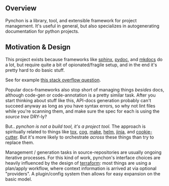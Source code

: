 ## Overview

Pynchon is a library, tool, and extensible framework for project management.  It's useful in general, but also specializes in autogenerating documentation for python projects.

## Motivation & Design

This project exists because frameworks like [sphinx](#), [pydoc](#), and [mkdocs](#) do a lot, but require quite a bit of opionated/fragile setup, and in the end it's pretty hard to do basic stuff.

See for example [this stack overflow question](https://stackoverflow.com/questions/36237477/python-docstrings-to-github-readme-md).

Popular docs-frameworks also stop short of managing things *besides* docs, although code-gen or code-annotation is a pretty similar task.  After you start thinking about stuff like this, API-docs generation probably can't succeed anyway as long as you have syntax errors, so why not lint files while you're scanning them, and make sure the spec for each is using the *source tree* DRY-ly?

But.. *pynchon is not a build tool, it's a project tool.*  The approach is spiritually related to things like [tox](#), [cog](#), [make](#), [helm](#), [jinja](#), and [cookie-cutter](#).  But it's more likely to orchestrate *across* these things than try to replace them.

Management / generation tasks in source-repositories are usually ongoing iterative processes.  For this kind of work, pynchon's interface choices are heavily influenced by the design of [terraform](#): most things are using a plan/apply workflow, where context information is arrived at via optional "providers".  A plugin/config system then allows for easy expansion on the basic model.
